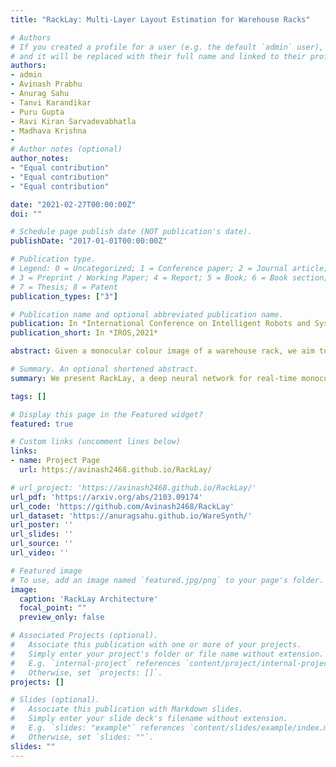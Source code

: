 ```yaml
---
title: "RackLay: Multi-Layer Layout Estimation for Warehouse Racks"

# Authors
# If you created a profile for a user (e.g. the default `admin` user), write the username (folder name) here 
# and it will be replaced with their full name and linked to their profile.
authors:
- admin
- Avinash Prabhu
- Anurag Sahu
- Tanvi Karandikar
- Puru Gupta
- Ravi Kiran Sarvadevabhatla
- Madhava Krishna
- 
# Author notes (optional)
author_notes:
- "Equal contribution"
- "Equal contribution"
- "Equal contribution"

date: "2021-02-27T00:00:00Z"
doi: ""

# Schedule page publish date (NOT publication's date).
publishDate: "2017-01-01T00:00:00Z"

# Publication type.
# Legend: 0 = Uncategorized; 1 = Conference paper; 2 = Journal article;
# 3 = Preprint / Working Paper; 4 = Report; 5 = Book; 6 = Book section;
# 7 = Thesis; 8 = Patent
publication_types: ["3"]

# Publication name and optional abbreviated publication name.
publication: In *International Conference on Intelligent Robots and Systems, 2021*
publication_short: In *IROS,2021*

abstract: Given a monocular colour image of a warehouse rack, we aim to predict the bird's-eye view layout for each shelf in the rack, which we term as multi-layer layout prediction. To this end, we present RackLay, a deep neural network for real-time shelf layout estimation from a single image. Unlike previous layout estimation methods, which provide a single layout for the dominant ground plane alone, RackLay estimates the top-view and front-view layout for each shelf in the considered rack populated with objects. RackLay's architecture and its variants are versatile and estimate accurate layouts for diverse scenes characterized by varying number of visible shelves in an image, large range in shelf occupancy factor and varied background clutter. Given the extreme paucity of datasets in this space and the difficulty involved in acquiring real data from warehouses, we additionally release a flexible synthetic dataset generation pipeline WareSynth which allows users to control the generation process and tailor the dataset according to contingent application. The ablations across architectural variants and comparison with strong prior baselines vindicate the efficacy of RackLay as an apt architecture for the novel problem of multi-layered layout estimation. We also show that fusing the top-view and front-view enables 3D reasoning applications such as metric free space estimation for the considered rack.

# Summary. An optional shortened abstract.
summary: We present RackLay, a deep neural network for real-time monocular multi-layer layout estimation, for warehouse racks. We present applications like affordance estimation and 3D reconstruction.

tags: []

# Display this page in the Featured widget?
featured: true

# Custom links (uncomment lines below)
links:
- name: Project Page
  url: https://avinash2468.github.io/RackLay/

# url_project: 'https://avinash2468.github.io/RackLay/'
url_pdf: 'https://arxiv.org/abs/2103.09174'
url_code: 'https://github.com/Avinash2468/RackLay'
url_dataset: 'https://anuragsahu.github.io/WareSynth/'
url_poster: ''
url_slides: ''
url_source: ''
url_video: ''

# Featured image
# To use, add an image named `featured.jpg/png` to your page's folder. 
image:
  caption: 'RackLay Architecture'
  focal_point: ""
  preview_only: false

# Associated Projects (optional).
#   Associate this publication with one or more of your projects.
#   Simply enter your project's folder or file name without extension.
#   E.g. `internal-project` references `content/project/internal-project/index.md`.
#   Otherwise, set `projects: []`.
projects: []

# Slides (optional).
#   Associate this publication with Markdown slides.
#   Simply enter your slide deck's filename without extension.
#   E.g. `slides: "example"` references `content/slides/example/index.md`.
#   Otherwise, set `slides: ""`.
slides: ""
---
```


<!-- {{% callout note %}}
Click the *Cite* button above to demo the feature to enable visitors to import publication metadata into their reference management software.
{{% /callout %}}

{{% callout note %}}
Create your slides in Markdown - click the *Slides* button to check out the example.
{{% /callout %}} -->

<!-- ## Architecture
{{< figure src="pipeline.png" id="architecture" >}} -->
